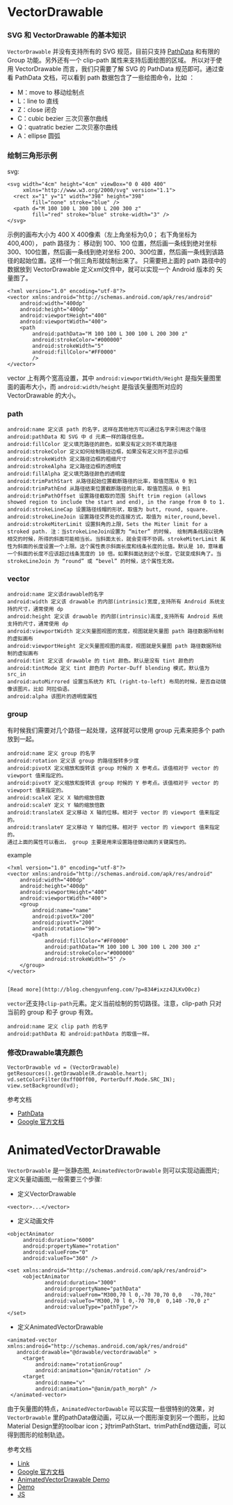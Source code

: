 # VectorDrawable

### SVG 和 VectorDrawable 的基本知识

`VectorDrawable` 并没有支持所有的 SVG 规范，目前只支持 [PathData](http://www.w3.org/TR/SVG/paths.html#PathData) 和有限的 Group 功能。另外还有一个 clip-path 属性来支持后面绘图的区域。 所以对于使用 VectorDrawable 而言，我们只需要了解 SVG 的 PathData 规范即可。通过查看 PathData 文档，可以看到 path 数据包含了一些绘图命令，比如 ：

- M：move to 移动绘制点
- L：line to 直线
- Z：close 闭合
- C：cubic bezier 三次贝塞尔曲线
- Q：quatratic bezier 二次贝塞尔曲线
- A：ellipse 圆弧

### 绘制三角形示例

svg:
```
<svg width="4cm" height="4cm" viewBox="0 0 400 400"
     xmlns="http://www.w3.org/2000/svg" version="1.1">
  <rect x="1" y="1" width="398" height="398"
        fill="none" stroke="blue" />
  <path d="M 100 100 L 300 100 L 200 300 z"
        fill="red" stroke="blue" stroke-width="3" />
</svg>
```
示例的画布大小为 400 X 400像素（左上角坐标为0,0； 右下角坐标为400,400）， path 路径为： 移动到 100、100 位置，然后画一条线到绝对坐标 300、100位置，然后画一条线到绝对坐标 200、300位置，然后画一条线到该路径的起始位置。这样一个倒三角形就绘制出来了。
只需要把上面的 path 路径中的数据放到 VectorDrawable 定义xml文件中，就可以实现一个 Android 版本的 矢量图了。

```
<?xml version="1.0" encoding="utf-8"?>
<vector xmlns:android="http://schemas.android.com/apk/res/android"
    android:width="400dp"
    android:height="400dp"
    android:viewportHeight="400"
    android:viewportWidth="400">
    <path
        android:pathData="M 100 100 L 300 100 L 200 300 z"
        android:strokeColor="#000000"
        android:strokeWidth="5"
        android:fillColor="#FF0000"
        />
</vector>

```
vector 上有两个宽高设置，其中 `android:viewportWidth/Height` 是指矢量图里面的画布大小，而 `android:width/height` 是指该矢量图所对应的 VectorDrawable 的大小。

### path

```
android:name 定义该 path 的名字，这样在其他地方可以通过名字来引用这个路径
android:pathData 和 SVG 中 d 元素一样的路径信息。
android:fillColor 定义填充路径的颜色，如果没有定义则不填充路径
android:strokeColor 定义如何绘制路径边框，如果没有定义则不显示边框
android:strokeWidth 定义路径边框的粗细尺寸
android:strokeAlpha 定义路径边框的透明度
android:fillAlpha 定义填充路径颜色的透明度
android:trimPathStart 从路径起始位置截断路径的比率，取值范围从 0 到1
android:trimPathEnd 从路径结束位置截断路径的比率，取值范围从 0 到1
android:trimPathOffset 设置路径截取的范围 Shift trim region (allows showed region to include the start and end), in the range from 0 to 1.
android:strokeLineCap 设置路径线帽的形状，取值为 butt, round, square.
android:strokeLineJoin 设置路径交界处的连接方式，取值为 miter,round,bevel.
android:strokeMiterLimit 设置斜角的上限，Sets the Miter limit for a stroked path. 注：当strokeLineJoin设置为 “miter” 的时候， 绘制两条线段以锐角相交的时候，所得的斜面可能相当长。当斜面太长，就会变得不协调。strokeMiterLimit 属性为斜面的长度设置一个上限。这个属性表示斜面长度和线条长度的比值。默认是 10，意味着一个斜面的长度不应该超过线条宽度的 10 倍。如果斜面达到这个长度，它就变成斜角了。当 strokeLineJoin 为 “round” 或 “bevel” 的时候，这个属性无效。
```

### vector

```
android:name 定义该drawable的名字
android:width 定义该 drawable 的内部(intrinsic)宽度,支持所有 Android 系统支持的尺寸，通常使用 dp
android:height 定义该 drawable 的内部(intrinsic)高度,支持所有 Android 系统支持的尺寸，通常使用 dp
android:viewportWidth 定义矢量图视图的宽度，视图就是矢量图 path 路径数据所绘制的虚拟画布
android:viewportHeight 定义矢量图视图的高度，视图就是矢量图 path 路径数据所绘制的虚拟画布
android:tint 定义该 drawable 的 tint 颜色。默认是没有 tint 颜色的
android:tintMode 定义 tint 颜色的 Porter-Duff blending 模式，默认值为 src_in
android:autoMirrored 设置当系统为 RTL (right-to-left) 布局的时候，是否自动镜像该图片。比如 阿拉伯语。
android:alpha 该图片的透明度属性
```

### group

有时候我们需要对几个路径一起处理，这样就可以使用 group 元素来把多个 path 放到一起。
```
android:name 定义 group 的名字
android:rotation 定义该 group 的路径旋转多少度
android:pivotX 定义缩放和旋转该 group 时候的 X 参考点。该值相对于 vector 的 viewport 值来指定的。
android:pivotY 定义缩放和旋转该 group 时候的 Y 参考点。该值相对于 vector 的 viewport 值来指定的。
android:scaleX 定义 X 轴的缩放倍数
android:scaleY 定义 Y 轴的缩放倍数
android:translateX 定义移动 X 轴的位移。相对于 vector 的 viewport 值来指定的。
android:translateY 定义移动 Y 轴的位移。相对于 vector 的 viewport 值来指定的。
通过上面的属性可以看出， group 主要是用来设置路径做动画的关键属性的。
```
example
```
<?xml version="1.0" encoding="utf-8"?>
<vector xmlns:android="http://schemas.android.com/apk/res/android"
    android:width="400dp"
    android:height="400dp"
    android:viewportHeight="400"
    android:viewportWidth="400">
    <group
        android:name="name"
        android:pivotX="200"
        android:pivotY="200"
        android:rotation="90">
        <path
            android:fillColor="#FF0000"
            android:pathData="M 100 100 L 300 100 L 200 300 z"
            android:strokeColor="#000000"
            android:strokeWidth="5" />
    </group>
</vector>


[Read more](http://blog.chengyunfeng.com/?p=834#ixzz4JLKvO0cz)
```

`vector`还支持`clip-path`元素。定义当前绘制的剪切路径。注意，clip-path 只对当前的 group 和子 group 有效。

```
android:name 定义 clip path 的名字
android:pathData 和 android:pathData 的取值一样。
```

### 修改Drawable填充颜色

```
VectorDrawable vd = (VectorDrawable) getResources().getDrawable(R.drawable.heart);
vd.setColorFilter(0xff00ff00, PorterDuff.Mode.SRC_IN);
view.setBackground(vd);
```

参考文档
- [PathData](http://www.w3.org/TR/SVG/paths.html#PathData)
- [Google 官方文档](https://developer.android.com/reference/android/graphics/drawable/VectorDrawable.html)

# AnimatedVectorDrawable

`VectorDrawable` 是一张静态图, `AnimatedVectorDrawable` 则可以实现动画图片;
定义矢量动画图,一般需要三个步骤:

- 定义VectorDrawable

```
<vector>...</vector>
```

- 定义动画文件

```
<objectAnimator
     android:duration="6000"
     android:propertyName="rotation"
     android:valueFrom="0"
     android:valueTo="360" />
```

```
<set xmlns:android="http://schemas.android.com/apk/res/android">
     <objectAnimator
            android:duration="3000"
            android:propertyName="pathData"
            android:valueFrom="M300,70 l 0,-70 70,70 0,0   -70,70z"
            android:valueTo="M300,70 l 0,-70 70,0  0,140 -70,0 z"
            android:valueType="pathType"/>
</set>

```

- 定义AnimatedVectorDrawable

```
<animated-vector xmlns:android="http://schemas.android.com/apk/res/android"
   android:drawable="@drawable/vectordrawable" >
     <target
         android:name="rotationGroup"
         android:animation="@anim/rotation" />
     <target
         android:name="v"
         android:animation="@anim/path_morph" />
 </animated-vector>
```

由于矢量图的特点，`AnimatedVectorDawable` 可以实现一些很特别的效果，对 `VectorDrawable` 里的pathData做动画，可以从一个图形渐变到另一个图形，比如Material Design里的toolbar icon；对trimPathStart、trimPathEnd做动画，可以得到图形的绘制轨迹。


参考文档

- [Link](https://developer.android.com/training/material/drawables.html)
- [Google 官方文档](https://developer.android.com/reference/android/graphics/drawable/AnimatedVectorDrawable.html)
- [AnimatedVectorDrawable Demo](https://gist.github.com/nickbutcher/b3962f0d14913e9746f2)
- [Demo](https://github.com/liuchenx/DribSearch)
- [JS](http://www.jianshu.com/p/709994b08683)
